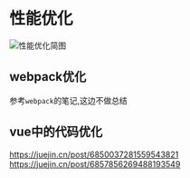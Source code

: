 # 性能优化

![性能优化简图](https://gitee.com/M-cheng-web/map-storage/raw/master/vue-img/58082bb8d51e463291a98012efd26c55_tplv-k3u1fbpfcp-watermark.webp)


## webpack优化
参考`webpack`的笔记,这边不做总结


## vue中的代码优化
https://juejin.cn/post/6850037281559543821 https://juejin.cn/post/6857856269488193549